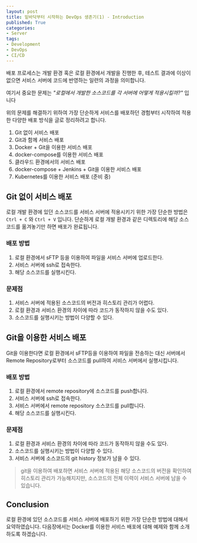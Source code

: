 ```yaml
---
layout: post
title: 밑바닥부터 시작하는 DevOps 생존기(1) - Introduction
published: True
categories:
- Server
tags:
- Development
- DevOps
- CI/CD
---
```




배포 프로세스는 개발 환경 혹은 로컬 환경에서 개발을 진행한 후, 테스트 결과에 이상이 없으면 서비스 서버에 코드에 반영하는 일련의 과정을 의미합니다.

여기서 중요한 문제는 *"로컬에서 개발한 소스코드를 각 서버에 어떻게 적용시킬까?"* 입니다

<!--more-->

위의 문제를 해결하기 위하여 가장 단순하게 서비스를 배포하던 경험부터 시작하여 적용한 다양한 배포 방식을 글로 정리하려고 합니다.

1. Git 없이 서비스 배포
2. Git과 함께 서비스 배포
3. Docker + Git을 이용한 서비스 배포
4. docker-compose를 이용한 서비스 배포
5. 클라우드 환경에서의 서비스 배포
6. docker-compose + Jenkins + Git을 이용한 서비스 배포
7. Kubernetes를 이용한 서비스 배포 (준비 중)



## Git 없이 서비스 배포

로컬 개발 환경에 있던 소스코드를 서비스 서버에 적용시키기 위한 가장 단순한 방법은 `Ctrl + C` 와 `Ctrl + V` 입니다. 단순하게 로컬 개발 환경과 같은 디렉토리에 해당 소스코드를 옮겨놓기만 하면 배포가 완료됩니다.



### 배포 방법

1. 로컬 환경에서 sFTP 등을 이용하여 파일을 서비스 서버에 업로드한다.
2. 서비스 서버에 ssh로 접속한다.
3. 해당 소스코드를 실행시킨다.



### 문제점

1. 서비스 서버에 적용된 소스코드의 버전과 히스토리 관리가 어렵다.
2. 로컬 환경과 서비스 환경의 차이에 따라 코드가 동작하지 않을 수도 있다.
3. 소스코드를 실행시키는 방법이 다양할 수 있다.



## Git을 이용한 서비스 배포

Git을 이용한다면 로컬 환경에서 sFTP등을 이용하여 파일을 전송하는 대신 서버에서 Remote Repository로부터 소스코드를 pull하여 서비스 서버에서 실행시킵니다.



### 배포 방법

1. 로컬 환경에서 remote repository에 소스코드를 push합니다.
2. 서비스 서버에 ssh로 접속한다.
3. 서비스 서버에서 remote repository 소스코드를 pull합니다.
4. 해당 소스코드를 실행시킨다.



### 문제점

1. 로컬 환경과 서비스 환경의 차이에 따라 코드가 동작하지 않을 수도 있다.
2. 소스코드를 실행시키는 방법이 다양할 수 있다.
3. 서비스 서버에 소스코드의 git history 정보가 남을 수 있다.



> git을 이용하여 배포하면 서비스 서버에 적용된 해당 소스코드의 버전을 확인하여 히스토리 관리가 가능해지지만, 소스코드의 전체 이력이 서비스 서버에 남을 수 있습니다.



## Conclusion

로컬 환경에 있던 소스코드를 서비스 서버에 배포하기 위한 가장 단순한 방법에 대해서 요약하였습니다. 다음장에서는 Docker를 이용한 서비스 배포에 대해 예제와 함께 소개하도록 하겠습니다.


